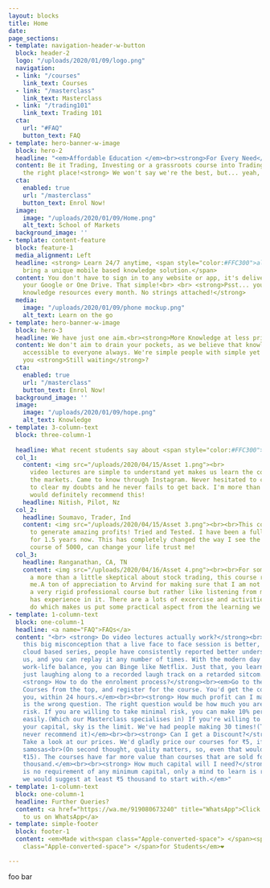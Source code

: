 ```yaml
---
layout: blocks
title: Home
date: 
page_sections:
- template: navigation-header-w-button
  block: header-2
  logo: "/uploads/2020/01/09/logo.png"
  navigation:
  - link: "/courses"
    link_text: Courses
  - link: "/masterclass"
    link_text: Masterclass
  - link: "/trading101"
    link_text: Trading 101
  cta:
    url: "#FAQ"
    button_text: FAQ
- template: hero-banner-w-image
  block: hero-2
  headline: "<em>Affordable Education </em><br><strong>For Every Need</strong>"
  content: Be it Trading, Investing or a grassroots course into Trading, you are at
    the right place!<strong> We won't say we're the best, but... yeah, we are! </strong>
  cta:
    enabled: true
    url: "/masterclass"
    button_text: Enrol Now!
  image:
    image: "/uploads/2020/01/09/Home.png"
    alt_text: School of Markets
  background_image: ''
- template: content-feature
  block: feature-1
  media_alignment: Left
  headline: <strong> Learn 24/7 anytime, <span style="color:#FFC300">all-time!</span></strong><br><spanclass="light">We
    bring a unique mobile based knowledge solution.</span>
  content: You don't have to sign in to any website or app, it's delivered to either
    your Google or One Drive. That simple!<br> <br> <strong>Psst... you get additional
    knowledge resources every month. No strings attached!</strong>
  media:
    image: "/uploads/2020/01/09/phone mockup.png"
    alt_text: Learn on the go
- template: hero-banner-w-image
  block: hero-3
  headline: We have just one aim.<br><strong>More Knowledge at less prices.</strong>
  content: We don't aim to drain your pockets, as we believe that knowledge must be
    accessible to everyone always. We're simple people with simple yet strong ideals.<br>Are
    you <strong>Still waiting</strong>?
  cta:
    enabled: true
    url: "/masterclass"
    button_text: Enrol Now!
  background_image: ''
  image:
    image: "/uploads/2020/01/09/hope.png"
    alt_text: Knowledge
- template: 3-column-text
  block: three-column-1
  
  headline: What recent students say about <span style="color:#FFC300">the course!</span>
  col_1:
    content: <img src="/uploads/2020/04/15/Asset 1.png"><br>                    <br>The
      video lectures are simple to understand yet makes us learn the complexity of
      the markets. Came to know through Instagram. Never hesitated to contact Arvind
      to clear my doubts and he never fails to get back. I'm more than satisfied and
      would definitely recommend this!
    headline: Nitish, Pilot, Nz
  col_2:
    headline: Soumavo, Trader, Ind
    content: <img src="/uploads/2020/04/15/Asset 3.png"><br><br>This course is a goldmine,
      to generate amazing profits! Tried and Tested. I have been a full time trader
      for 1.5 years now. This has completely changed the way I see the markets. This
      course of 5000, can change your life trust me!
  col_3:
    headline: Ranganathan, CA, TN
    content: <img src="/uploads/2020/04/16/Asset 4.png"><br><br>For someone who was
      a more than a little skeptical about stock trading, this course really helped
      me.A ton of appreciation to Arvind for making sure that I am not listening to
      a very rigid professional course but rather like listening from my friend who
      has experience in it. There are a lots of excercise and activities for us to
      do which makes us put some practical aspect from the learning we gained.
- template: 1-column-text
  block: one-column-1
  headline: <a name="FAQ">FAQs</a>
  content: "<br> <strong> Do video lectures actually work?</strong><br><em>There is
    this big misconception that a live face to face session is better, but, with a
    cloud based series, people have consistently reported better understanding to
    us, and you can replay it any number of times. With the modern day needs and skewed
    work-life balance, you can Binge like Netflix. Just that, you learn here, than
    just laughing along to a recorded laugh track on a retarded sitcom.</em><br><br>
    <strong> How to do the enrolment process?</strong><br><em>Go to the respective
    Courses from the top, and register for the course. You'd get the course sent to
    you, within 24 hours.</em><br><br><strong> How much profit can I make?</strong><br><em>This
    is the wrong question. The right question would be how much you are willing to
    risk. If you are willing to take minimal risk, you can make 10% per trade very
    easily.(Which our Masterclass specialises in) If you're willing to risk more of
    your capital, sky is the limit. We've had people making 30 times!(Though we strictly
    never recommend it)</em><br><br><strong> Can I get a Discount?</strong><br><em>Really?
    Take a look at our prices. We'd gladly price our courses for ₹5, if we were selling
    samosas<br>(On second thought, quality matters, so, even that would be at least
    ₹15). The courses have far more value than courses that are sold for over ₹50
    thousand.</em><br><br><strong> How much capital will I need?</strong><br><em>There
    is no requirement of any minimum capital, only a mind to learn is required. But,
    we would suggest at least ₹5 thousand to start with.</em>"
- template: 1-column-text
  block: one-column-1
  headline: Further Queries?
  content: <a href="https://wa.me/919080673240" title="WhatsApp">Click here to reach
    to us on WhatsApp</a>
- template: simple-footer
  block: footer-1
  content: <em>Made with<span class="Apple-converted-space"> </span><span class="love">Love</span><span
    class="Apple-converted-space"> </span>for Students</em>❤︎

---
```

foo bar
